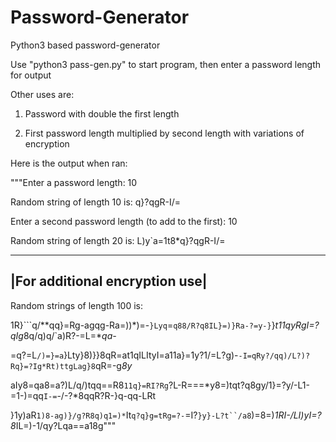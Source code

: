 # Password-Generator
Python3 based password-generator

Use "python3 pass-gen.py" to start program, then enter a password length for output

Other uses are: 

1. Password with double the first length

2. First password length multiplied by second length with variations of encryption

Here is the output when ran:

"""Enter a password length: 10

Random string of length 10 is:
q}?qgR-I/=

Enter a second password length (to add to the first): 10

Random string of length 20 is:
L)y`a=1t8*q}?qgR-I/=


-------------------------------
|For additional encryption use|
-------------------------------

Random strings of length 100 is:

1R}```q/**qq}=Rg-agqg-Ra=))*)=-`}Lyq`=`q88/R?q8IL}=)}Ra-?=y-}`}*t11qyRgI=?qIg*8q/q)q/`a)R?-=L=**qa-*

=q?=L`/)=}=a`}Lty}8)}}8qR=at1qILItyI=a11a}=1y?1/=L?g)-`-I=qRy?/qq)/L?)?Rq}=?Ig*Rt)ttgLag}8`qR=-g*8y*

aIy8=qa8=a?)L/q/)tqq==R8`11q}=RI?Rg`?L-R===*y8=)tqt?q8gy/1}=?y/-L1-=1-)=qq`I-=`-/-?*8qqR?R-}q-qq-LRt

}1y)aR`1)8-ag)}/g?R8q)q1=)*`It`q?q}g=tRg=?-`=I?`}y}-L?t``/a8`)=8=)*1RI-/LI)yI=?8*IL=)-1/qy?Lqa==a18g"""
